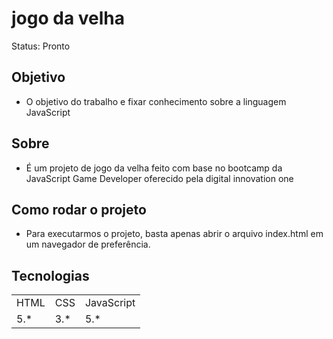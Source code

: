 # jogo da velha

Status: Pronto

## Objetivo

+ O objetivo do trabalho e fixar conhecimento sobre a linguagem JavaScript

## Sobre

+ É um projeto de jogo da velha feito com base no bootcamp da JavaScript Game Developer oferecido pela digital innovation one

## Como rodar o projeto

+ Para executarmos o projeto, basta apenas abrir o arquivo index.html em um navegador de preferência.

## Tecnologias

<table>
    <tr>
    <td>HTML</td>
    <td>CSS</td>
    <td>JavaScript</td>
    </tr>
    <tr>
    <td>5.*</td>
    <td>3.*</td>
    <td>5.*</td>
    </tr>
</table>